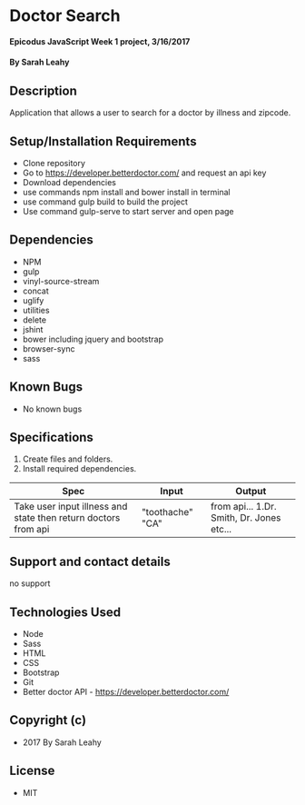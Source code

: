 # Doctor Search

#### Epicodus JavaScript Week 1 project, 3/16/2017

#### By Sarah Leahy

## Description

Application that allows a user to search for a doctor by illness and zipcode.

## Setup/Installation Requirements
* Clone repository
* Go to https://developer.betterdoctor.com/ and request an api key
* Download dependencies
* use commands npm install and bower install in terminal
* use command gulp build to build the project
* Use command gulp-serve to start server and open page

## Dependencies
* NPM
* gulp
* vinyl-source-stream
* concat
* uglify
* utilities
* delete
* jshint
* bower including jquery and bootstrap
* browser-sync
* sass

## Known Bugs
* No known bugs


## Specifications

1. Create files and folders.
2. Install required dependencies.

|     Spec     |     Input     |     Output     |
| ------------ | ------------- | -------------- |
|Take user input illness and state then return doctors from api|"toothache" "CA"| from api... 1.Dr. Smith, Dr. Jones etc...|


## Support and contact details
no support

## Technologies Used
* Node
* Sass
* HTML
* CSS
* Bootstrap
* Git
* Better doctor API - https://developer.betterdoctor.com/

## Copyright (c)
* 2017 By Sarah Leahy

## License
* MIT
